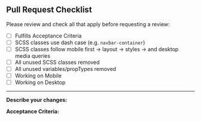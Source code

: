 ## Pull Request Checklist

Please review and check all that apply before requesting a review:

- [ ] Fulfills Acceptance Criteria
- [ ] SCSS classes use dash case (e.g. `navbar-container`)
- [ ] SCSS classes follow mobile first → layout → styles → and desktop media queries
- [ ] All unused SCSS classes removed
- [ ] All unused variables/propTypes removed
- [ ] Working on Mobile
- [ ] Working on Desktop

---

**Describe your changes:**  
<!-- Briefly describe what your PR does and any relevant context. -->

**Acceptance Criteria:**  
<!-- Briefly describe what your PR does and any relevant context. -->
